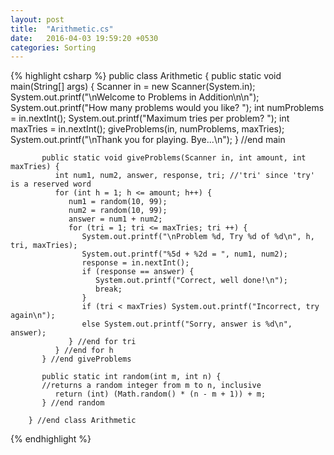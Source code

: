```yaml
---
layout: post
title:  "Arithmetic.cs"
date:   2016-04-03 19:59:20 +0530
categories: Sorting
---
```


{% highlight csharp %}
 public class Arithmetic {
           public static void main(String[] args) {
              Scanner in = new Scanner(System.in);
              System.out.printf("\nWelcome to Problems in Addition\n\n");
              System.out.printf("How many problems would you like? ");
              int numProblems = in.nextInt();
              System.out.printf("Maximum tries per problem? ");
              int maxTries = in.nextInt();
              giveProblems(in, numProblems, maxTries);
              System.out.printf("\nThank you for playing. Bye...\n");
           } //end main
 
           public static void giveProblems(Scanner in, int amount, int maxTries) {
              int num1, num2, answer, response, tri; //'tri' since 'try' is a reserved word
              for (int h = 1; h <= amount; h++) {
                 num1 = random(10, 99);
                 num2 = random(10, 99);
                 answer = num1 + num2;
                 for (tri = 1; tri <= maxTries; tri ++) {
                    System.out.printf("\nProblem %d, Try %d of %d\n", h, tri, maxTries);
                    System.out.printf("%5d + %2d = ", num1, num2);
                    response = in.nextInt();
                    if (response == answer) {
                       System.out.printf("Correct, well done!\n");
                       break;
                    }
                    if (tri < maxTries) System.out.printf("Incorrect, try again\n");
                    else System.out.printf("Sorry, answer is %d\n", answer);
                 } //end for tri
              } //end for h
           } //end giveProblems
 
           public static int random(int m, int n) {
           //returns a random integer from m to n, inclusive
              return (int) (Math.random() * (n - m + 1)) + m;
           } //end random
 
        } //end class Arithmetic


{% endhighlight %}